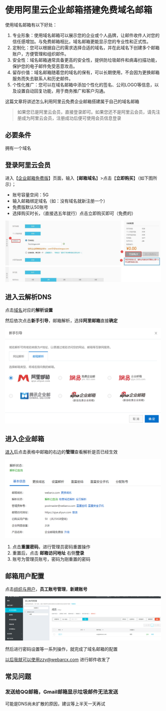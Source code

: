 # 使用阿里云企业邮箱搭建免费域名邮箱

使用域名邮箱有以下好处：

1. 专业形象：使用域名邮箱可以展示您的企业或个人品牌，让邮件收件人对您的信任感增加。与免费邮箱相比，域名邮箱更能显示您的专业性和正式性。
2. 定制化：您可以根据自己的需求选择合适的域名，并在此域名下创建多个邮箱账户，方便管理和组织邮件。
3. 安全性：域名邮箱通常具备更高的安全性，提供防垃圾邮件和病毒扫描功能，保护您的电子邮件免受恶意攻击。
4. 留存价值：域名邮箱随着您的域名的保有，可以长期使用，不会因为更换邮箱服务而失去联系人和历史邮件。
5. 个性化推广：您可以在域名邮箱中添加个性化的签名、公司LOGO等信息，以及设置自动回复功能，用于商务推广和客户沟通。



这篇文章将讲述怎么利用阿里云免费企业邮箱搭建属于自己的域名邮箱



> 如果您已是阿里云会员，直接登录即可。如果您还不是阿里云会员，请先注册成为阿里云会员，注册成功后便可使用会员信息登录



## 必要条件

拥有一个域名





## 登录阿里云会员

进入【[企业邮箱免费版](https://ourl.co/alimail)】页面，输入【**邮箱域名**】>点击【**立即购买**】（如下图所示）；

- 账号容量空间：5G
- 输入邮箱绑定域名（如：没有域名就新注册一个）
- 免费版默认50账号
- 选择购买时长，（直接选五年就行）点击立即购买即可（免费的）

![image-20230804000140821](image/image-20230804000140821.png)



## 进入云解析DNS

点击[域名](https://dns.console.aliyun.com/?spm=5176.12818093.ProductAndResource--ali--widget-product-recent.dre0.3be916d01Qu63i#/dns/domainList)对应的**解析设置**

然后依次点击**新手引导**，邮箱解析，选择**阿里邮箱**直接**确定**

![image-20230804000430265](image/image-20230804000430265.png)

## 进入企业邮箱

[进入](https://alimail.console.aliyun.com/?spm=5176.12818093.ProductAndResource--ali--widget-product-recent.dre2.3be916d01Qu63i#eyJ2YWx1ZSI6InByb2R1Y3RMaXN0In0=)后点击表格中邮箱的右边的**管理**查看解析是否已经生效

![image-20230804000609150](image/image-20230804000609150.png)

1. 点击**重置密码**，进行管理员密码重置操作
2. 重置后，点击  **邮箱访问地址**  右侧**登录**
3. 账号为管理员账号，密码为刚重置的密码



## 邮箱用户配置

点击[组织与用户](https://qiye.aliyun.com/admin/#/account-email)，**员工账号管理**，**新建账号**

![image-20230804000946053](image/image-20230804000946053.png)

然后进行密码设置等一系列操作，就完成了域名邮箱的配置



以后我就可以使用zzy@webarcx.com 进行邮件收发了



## 常见问题

### 发送给QQ邮箱，Gmail邮箱显示垃圾邮件无法发送

可能是DNS尚未扩散的原因，建议等上半天一天再试